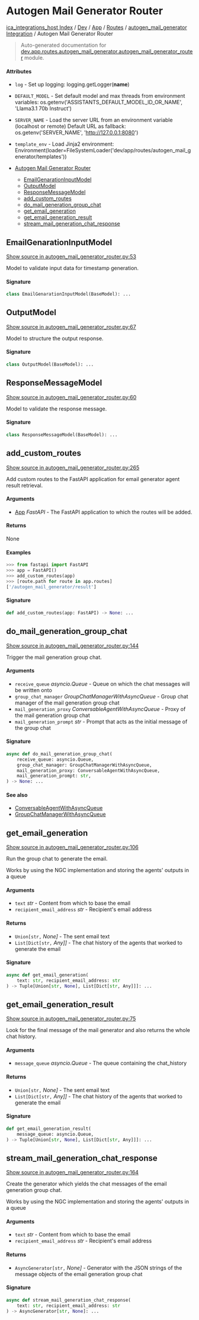 # Autogen Mail Generator Router

[ica_integrations_host Index](../../../../README.md#ica_integrations_host-index) / [Dev](../../../index.md#dev) / [App](../../index.md#app) / [Routes](../index.md#routes) / [autogen_mail_generator Integration](./index.md#autogen_mail_generator-integration) / Autogen Mail Generator Router

> Auto-generated documentation for [dev.app.routes.autogen_mail_generator.autogen_mail_generator_router](https://github.com/destiny/ica_integrations_host/blob/main/dev/app/routes/autogen_mail_generator/autogen_mail_generator_router.py) module.

#### Attributes

- `log` - Set up logging: logging.getLogger(__name__)

- `DEFAULT_MODEL` - Set default model and max threads from environment variables: os.getenv('ASSISTANTS_DEFAULT_MODEL_ID_OR_NAME', 'Llama3.1 70b Instruct')

- `SERVER_NAME` - Load the server URL from an environment variable (localhost or remote)
  Default URL as fallback: os.getenv('SERVER_NAME', 'http://127.0.0.1:8080')

- `template_env` - Load Jinja2 environment: Environment(loader=FileSystemLoader('dev/app/routes/autogen_mail_generator/templates'))


- [Autogen Mail Generator Router](#autogen-mail-generator-router)
  - [EmailGenarationInputModel](#emailgenarationinputmodel)
  - [OutputModel](#outputmodel)
  - [ResponseMessageModel](#responsemessagemodel)
  - [add_custom_routes](#add_custom_routes)
  - [do_mail_generation_group_chat](#do_mail_generation_group_chat)
  - [get_email_generation](#get_email_generation)
  - [get_email_generation_result](#get_email_generation_result)
  - [stream_mail_generation_chat_response](#stream_mail_generation_chat_response)

## EmailGenarationInputModel

[Show source in autogen_mail_generator_router.py:53](https://github.com/destiny/ica_integrations_host/blob/main/dev/app/routes/autogen_mail_generator/autogen_mail_generator_router.py#L53)

Model to validate input data for timestamp generation.

#### Signature

```python
class EmailGenarationInputModel(BaseModel): ...
```



## OutputModel

[Show source in autogen_mail_generator_router.py:67](https://github.com/destiny/ica_integrations_host/blob/main/dev/app/routes/autogen_mail_generator/autogen_mail_generator_router.py#L67)

Model to structure the output response.

#### Signature

```python
class OutputModel(BaseModel): ...
```



## ResponseMessageModel

[Show source in autogen_mail_generator_router.py:60](https://github.com/destiny/ica_integrations_host/blob/main/dev/app/routes/autogen_mail_generator/autogen_mail_generator_router.py#L60)

Model to validate the response message.

#### Signature

```python
class ResponseMessageModel(BaseModel): ...
```



## add_custom_routes

[Show source in autogen_mail_generator_router.py:265](https://github.com/destiny/ica_integrations_host/blob/main/dev/app/routes/autogen_mail_generator/autogen_mail_generator_router.py#L265)

Add custom routes to the FastAPI application for email generator agent result retrieval.

#### Arguments

- [App](../../../../app/index.md#app) *FastAPI* - The FastAPI application to which the routes will be added.

#### Returns

None

#### Examples

```python
>>> from fastapi import FastAPI
>>> app = FastAPI()
>>> add_custom_routes(app)
>>> [route.path for route in app.routes]
['/autogen_mail_generator/result']
```

#### Signature

```python
def add_custom_routes(app: FastAPI) -> None: ...
```



## do_mail_generation_group_chat

[Show source in autogen_mail_generator_router.py:144](https://github.com/destiny/ica_integrations_host/blob/main/dev/app/routes/autogen_mail_generator/autogen_mail_generator_router.py#L144)

Trigger the mail generation group chat.

#### Arguments

- `receive_queue` *asyncio.Queue* - Queue on which the chat messages will be written onto
- `group_chat_manager` *GroupChatManagerWithAsyncQueue* - Group chat manager of the mail generation group chat
- `mail_generation_proxy` *ConversableAgentWithAsyncQueue* - Proxy of the mail generation group chat
- `mail_generation_prompt` *str* - Prompt that acts as the initial message of the group chat

#### Signature

```python
async def do_mail_generation_group_chat(
    receive_queue: asyncio.Queue,
    group_chat_manager: GroupChatManagerWithAsyncQueue,
    mail_generation_proxy: ConversableAgentWithAsyncQueue,
    mail_generation_prompt: str,
) -> None: ...
```

#### See also

- [ConversableAgentWithAsyncQueue](../autogen_translator/autogen_integration/web/conversable_agent_with_async_queue.md#conversableagentwithasyncqueue)
- [GroupChatManagerWithAsyncQueue](../autogen_translator/autogen_integration/web/group_chat_manager_with_async_queue.md#groupchatmanagerwithasyncqueue)



## get_email_generation

[Show source in autogen_mail_generator_router.py:106](https://github.com/destiny/ica_integrations_host/blob/main/dev/app/routes/autogen_mail_generator/autogen_mail_generator_router.py#L106)

Run the group chat to generate the email.

Works by using the NGC implementation and storing the agents' outputs in a queue

#### Arguments

- `text` *str* - Content from which to base the email
- `recipient_email_address` *str* - Recipient's email address

#### Returns

- `Union[str,` *None]* - The sent email text
- `List[Dict[str,` *Any]]* - The chat history of the agents that worked to generate the email

#### Signature

```python
async def get_email_generation(
    text: str, recipient_email_address: str
) -> Tuple[Union[str, None], List[Dict[str, Any]]]: ...
```



## get_email_generation_result

[Show source in autogen_mail_generator_router.py:75](https://github.com/destiny/ica_integrations_host/blob/main/dev/app/routes/autogen_mail_generator/autogen_mail_generator_router.py#L75)

Look for the final message of the mail generator and also returns the whole chat history.

#### Arguments

- `message_queue` *asyncio.Queue* - The queue containing the chat_history

#### Returns

- `Union[str,` *None]* - The sent email text
- `List[Dict[str,` *Any]]* - The chat history of the agents that worked to generate the email

#### Signature

```python
def get_email_generation_result(
    message_queue: asyncio.Queue,
) -> Tuple[Union[str, None], List[Dict[str, Any]]]: ...
```



## stream_mail_generation_chat_response

[Show source in autogen_mail_generator_router.py:164](https://github.com/destiny/ica_integrations_host/blob/main/dev/app/routes/autogen_mail_generator/autogen_mail_generator_router.py#L164)

Create the generator which yields the chat messages of the email generation group chat.

Works by using the NGC implementation and storing the agents' outputs in a queue

#### Arguments

- `text` *str* - Content from which to base the email
- `recipient_email_address` *str* - Recipient's email address

#### Returns

- `AsyncGenerator[str,` *None]* - Generator with the JSON strings of the message objects of the email generation group chat

#### Signature

```python
async def stream_mail_generation_chat_response(
    text: str, recipient_email_address: str
) -> AsyncGenerator[str, None]: ...
```
